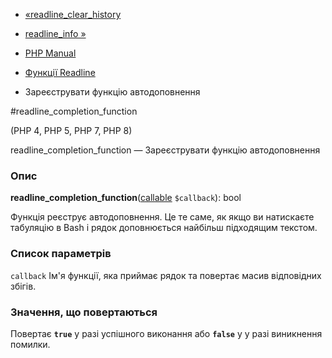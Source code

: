 - [«readline_clear_history](function.readline-clear-history.md)
- [readline_info »](function.readline-info.md)

- [PHP Manual](index.md)
- [Функції Readline](ref.readline.md)
- Зареєструвати функцію автодоповнення

#readline_completion_function

(PHP 4, PHP 5, PHP 7, PHP 8)

readline_completion_function — Зареєструвати функцію автодоповнення

### Опис

**readline_completion_function**([callable](language.types.callable.md)
`$callback`): bool

Функція реєструє автодоповнення. Це те саме, як якщо
ви натискаєте табуляцію в Bash і рядок доповнюється найбільш підходящим
текстом.

### Список параметрів

`callback`
Ім'я функції, яка приймає рядок та повертає масив відповідних
збігів.

### Значення, що повертаються

Повертає **`true`** у разі успішного виконання або **`false`** у
у разі виникнення помилки.

